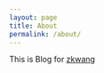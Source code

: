 ```yaml
---
layout: page
title: About
permalink: /about/
---
```


This is Blog for [zkwang](http://zkwang.org/)
